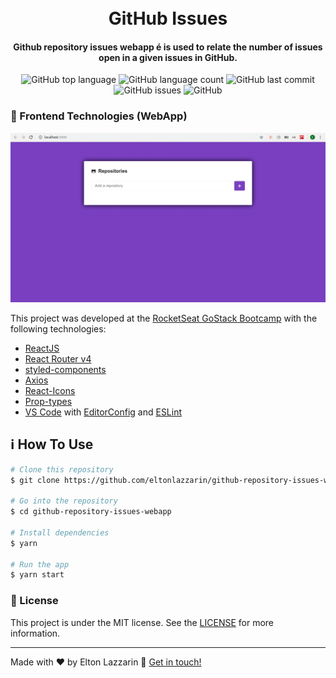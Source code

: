 <h1 align="center">
    <img alt="" src="" />
    <br>
    GitHub Issues
</h1>

<h4 align="center">
  Github repository issues webapp é is used to relate the number of issues open in a given issues in GitHub.
</h4>
<p align="center">
  <img alt="GitHub top language" src="https://img.shields.io/github/languages/top/eltonlazzarin/github-repository-issues-webapp">
  
  <img alt="GitHub language count" src="https://img.shields.io/github/languages/count/eltonlazzarin/github-repository-issues-webapp">
  
  <img alt="GitHub last commit" src="https://img.shields.io/github/last-commit/eltonlazzarin/github-repository-issues-webapp">
  
  <img alt="GitHub issues" src="https://img.shields.io/github/issues/eltonlazzarin/github-repository-issues-webapp">

  <img alt="GitHub" src="https://img.shields.io/github/license/eltonlazzarin/github-repository-issues-webapp">

### :rocket: Frontend Technologies (WebApp)

<img alt="GitHub Issues" src="https://github.com/eltonlazzarin/github-repository-issues-webapp/blob/master/webapp.gif">

This project was developed at the [RocketSeat GoStack Bootcamp](https://rocketseat.com.br/bootcamp) with the following technologies:

- [ReactJS](https://reactjs.org/)
- [React Router v4](https://github.com/ReactTraining/react-router)
- [styled-components](https://www.styled-components.com/)
- [Axios](https://github.com/axios/axios)
- [React-Icons](http://react-icons.github.io/react-icons/)
- [Prop-types](https://github.com/airbnb/prop-types)
- [VS Code](https://code.visualstudio.com) with [EditorConfig](https://marketplace.visualstudio.com/items?itemName=EditorConfig.EditorConfig) and [ESLint](https://marketplace.visualstudio.com/items?itemName=dbaeumer.vscode-eslint)

## :information_source: How To Use

```bash
# Clone this repository
$ git clone https://github.com/eltonlazzarin/github-repository-issues-webapp.git

# Go into the repository
$ cd github-repository-issues-webapp

# Install dependencies
$ yarn

# Run the app
$ yarn start
```

### :memo: License

This project is under the MIT license. See the [LICENSE](https://github.com/eltonlazzarin/github-repository-issues-webapp/blob/master/LICENSE) for more information.

---

Made with ♥ by Elton Lazzarin :wave: [Get in touch!](https://www.linkedin.com/in/eltonlazzarin/)

